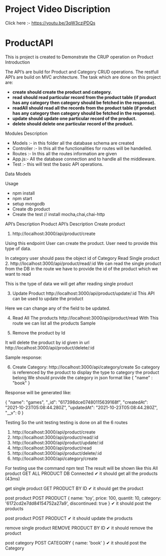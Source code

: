 # Project Video Discription

Click here :- https://youtu.be/3qW3cziPDQs

# ProductAPI
This is project is created to Demonstrate the CRUP operation on Product
Introduction

The API’s are build for Product and Category CRUD operations. The restfull API’s are build on MVC architecture. The task which are done on this project are:

- **create should create the product and category.**
- **read should read particular record from the product table (if product has any category then category should be fetched in the response).**
- **readAll should read all the records from the product table (if product has any category then category should be fetched in the response).**
- **update should update one particular record of the product.**
- **delete should delete one particular record of the product.**



Modules Description
-	Models :- in this folder all the  database schema are created 
-	Controller :- In this all the functionalities for routes will be handelled.
-	Routes :- In this all the routes information are given 
-	App.js:- All the database connection and to handle all the middleware. 
-	Test :- this will test the basic API operations.
 
Data Models
 





Usage
- npm install
- npm start
- setup mongodb
- Create db product
- Create the test // install mocha,chai,chai-http

API’s Description
Product API’s Description
Create product
1.	http://localhost:3000/api/product/create

Using this endpoint User can create the product. User need to provide this type of data.
 
In category user should pass the object id of Category
Read Single product
2.	http://localhost:3000/api/product/read/:id
We can read the single product from the DB in the route we have to provide the id of the product which we want to read

This is the type of data we will get after reading single product
 

     
3.	Update Product
http://localhost:3000/api/product/update/:id
This API can be used to update the product 
 
Here we can change any of the field to be updated.



4.	Read All The products
http://localhost:3000/api/product/read
With This route we can list all the products
Sample 
 


5.	Remove the product by Id

It will delete the product by id given in url 
http://localhost:3000/api/product/delete/:id

Sample response:

 

6.	Create Category:
http://localhost:3000/api/category/create
So category is referenced by the product to display the type to category the product belong 
We should provide the category in json format like 
{
    "name" : "book"
}

Response will be generated like:

{
    "name": "games",
    "_id": "617398dce07480115639168f",
    "createdAt": "2021-10-23T05:08:44.280Z",
    "updatedAt": "2021-10-23T05:08:44.280Z",
    "__v": 0
}




Testing
So the  unit testing testing is done on all the 6 routes 
1.	http://localhost:3000/api/product/create
2.	http://localhost:3000/api/product/read/:id
3.	http://localhost:3000/api/product/update/:id
4.	http://localhost:3000/api/product/read
5.	http://localhost:3000/api/product/delete/:id
6.	http://localhost:3000/api/category/create

For testing use the command npm test
The result will be shown like this
All product
    GET ALL PRODUCT
DB Connected
      ✔ it should get all the products (43ms)

  get single product
    GET  PRODUCT BY ID
      ✔ it should get  the product

  post product
    POST  PRODUCT
{
  name: 'toy',
  price: 100,
  quantit: 10,
  category: '6172cd2e7dd84154752a27a9',
  discontinued: true
}
      ✔ it should post the products

  post product
    POST  PRODUCT
      ✔ it should update the products

  remove single product
    REMOVE  PRODUCT BY ID
      ✔ it should remove  the product

  post category
    POST  CATEGORY
{ name: 'book' }
      ✔ it should post the Category

